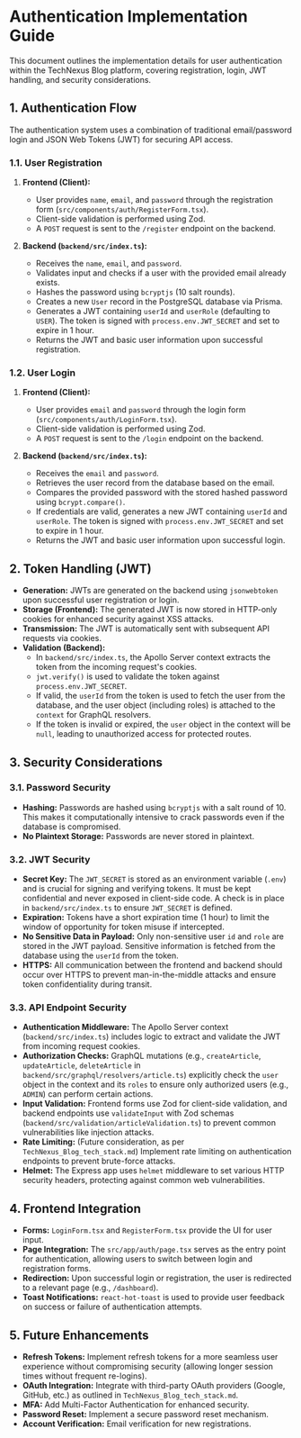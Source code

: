 # Authentication Implementation Guide

This document outlines the implementation details for user authentication within the TechNexus Blog platform, covering registration, login, JWT handling, and security considerations.

## 1. Authentication Flow

The authentication system uses a combination of traditional email/password login and JSON Web Tokens (JWT) for securing API access.

### 1.1. User Registration

1. **Frontend (Client):**
    * User provides `name`, `email`, and `password` through the registration form (`src/components/auth/RegisterForm.tsx`).
    * Client-side validation is performed using Zod.
    * A `POST` request is sent to the `/register` endpoint on the backend.

2. **Backend (`backend/src/index.ts`):**
    * Receives the `name`, `email`, and `password`.
    * Validates input and checks if a user with the provided email already exists.
    * Hashes the password using `bcryptjs` (10 salt rounds).
    * Creates a new `User` record in the PostgreSQL database via Prisma.
    * Generates a JWT containing `userId` and `userRole` (defaulting to `USER`). The token is signed with `process.env.JWT_SECRET` and set to expire in 1 hour.
    * Returns the JWT and basic user information upon successful registration.

### 1.2. User Login

1. **Frontend (Client):**
    * User provides `email` and `password` through the login form (`src/components/auth/LoginForm.tsx`).
    * Client-side validation is performed using Zod.
    * A `POST` request is sent to the `/login` endpoint on the backend.

2. **Backend (`backend/src/index.ts`):**
    * Receives the `email` and `password`.
    * Retrieves the user record from the database based on the email.
    * Compares the provided password with the stored hashed password using `bcrypt.compare()`.
    * If credentials are valid, generates a new JWT containing `userId` and `userRole`. The token is signed with `process.env.JWT_SECRET` and set to expire in 1 hour.
    * Returns the JWT and basic user information upon successful login.

## 2. Token Handling (JWT)

* **Generation:** JWTs are generated on the backend using `jsonwebtoken` upon successful user registration or login.
* **Storage (Frontend):** The generated JWT is now stored in HTTP-only cookies for enhanced security against XSS attacks.
* **Transmission:** The JWT is automatically sent with subsequent API requests via cookies.
* **Validation (Backend):**
  * In `backend/src/index.ts`, the Apollo Server context extracts the token from the incoming request's cookies.
  * `jwt.verify()` is used to validate the token against `process.env.JWT_SECRET`.
  * If valid, the `userId` from the token is used to fetch the user from the database, and the user object (including roles) is attached to the `context` for GraphQL resolvers.
  * If the token is invalid or expired, the `user` object in the context will be `null`, leading to unauthorized access for protected routes.

## 3. Security Considerations

### 3.1. Password Security

* **Hashing:** Passwords are hashed using `bcryptjs` with a salt round of 10. This makes it computationally intensive to crack passwords even if the database is compromised.
* **No Plaintext Storage:** Passwords are never stored in plaintext.

### 3.2. JWT Security

* **Secret Key:** The `JWT_SECRET` is stored as an environment variable (`.env`) and is crucial for signing and verifying tokens. It must be kept confidential and never exposed in client-side code. A check is in place in `backend/src/index.ts` to ensure `JWT_SECRET` is defined.
* **Expiration:** Tokens have a short expiration time (1 hour) to limit the window of opportunity for token misuse if intercepted.
* **No Sensitive Data in Payload:** Only non-sensitive user `id` and `role` are stored in the JWT payload. Sensitive information is fetched from the database using the `userId` from the token.
* **HTTPS:** All communication between the frontend and backend should occur over HTTPS to prevent man-in-the-middle attacks and ensure token confidentiality during transit.

### 3.3. API Endpoint Security

* **Authentication Middleware:** The Apollo Server context (`backend/src/index.ts`) includes logic to extract and validate the JWT from incoming request cookies.
* **Authorization Checks:** GraphQL mutations (e.g., `createArticle`, `updateArticle`, `deleteArticle` in `backend/src/graphql/resolvers/article.ts`) explicitly check the `user` object in the context and its `roles` to ensure only authorized users (e.g., `ADMIN`) can perform certain actions.
* **Input Validation:** Frontend forms use Zod for client-side validation, and backend endpoints use `validateInput` with Zod schemas (`backend/src/validation/articleValidation.ts`) to prevent common vulnerabilities like injection attacks.
* **Rate Limiting:** (Future consideration, as per `TechNexus_Blog_tech_stack.md`) Implement rate limiting on authentication endpoints to prevent brute-force attacks.
* **Helmet:** The Express app uses `helmet` middleware to set various HTTP security headers, protecting against common web vulnerabilities.

## 4. Frontend Integration

* **Forms:** `LoginForm.tsx` and `RegisterForm.tsx` provide the UI for user input.
* **Page Integration:** The `src/app/auth/page.tsx` serves as the entry point for authentication, allowing users to switch between login and registration forms.
* **Redirection:** Upon successful login or registration, the user is redirected to a relevant page (e.g., `/dashboard`).
* **Toast Notifications:** `react-hot-toast` is used to provide user feedback on success or failure of authentication attempts.

## 5. Future Enhancements

* **Refresh Tokens:** Implement refresh tokens for a more seamless user experience without compromising security (allowing longer session times without frequent re-logins).
* **OAuth Integration:** Integrate with third-party OAuth providers (Google, GitHub, etc.) as outlined in `TechNexus_Blog_tech_stack.md`.
* **MFA:** Add Multi-Factor Authentication for enhanced security.
* **Password Reset:** Implement a secure password reset mechanism.
* **Account Verification:** Email verification for new registrations.
